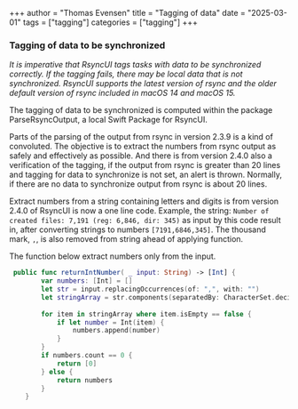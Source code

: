 +++
author = "Thomas Evensen"
title = "Tagging of data"
date = "2025-03-01"
tags = ["tagging"]
categories = ["tagging"]
+++

### Tagging of data to be synchronized

*It is imperative that RsyncUI tags tasks with data to be synchronized correctly. If the tagging fails, there may be local data that is not synchronized. RsyncUI supports the latest version of rsync and the older default version of rsync included in macOS 14 and macOS 15.*

The tagging of data to be synchronized is computed within the package ParseRsyncOutput, a local Swift Package for RsyncUI.

Parts of the parsing of the output from rsync in version 2.3.9 is a kind of convoluted. The objective is to extract the numbers from rsync output as safely and effectively as possible. And there is from version 2.4.0 also a verification of the tagging, if the output from rsync is greater than 20 lines and tagging for data to synchronize is not set, an alert is thrown. Normally, if there are no data to synchronize output from rsync is about 20 lines.

Extract numbers from a string containing letters and digits is from version 2.4.0 of RsyncUI is now a one line code. Example, the string: `Number of created files: 7,191 (reg: 6,846, dir: 345)` as input by this code result in, after converting strings to numbers `[7191,6846,345]`.  The thousand mark, `,`, is also removed from string ahead of applying function. 

The function below extract numbers only from the input.

```swift
 public func returnIntNumber( _ input: String) -> [Int] {
        var numbers: [Int] = []
        let str = input.replacingOccurrences(of: ",", with: "")
        let stringArray = str.components(separatedBy: CharacterSet.decimalDigits.inverted).compactMap { $0.isEmpty == true ? nil : $0 }
        
        for item in stringArray where item.isEmpty == false {
            if let number = Int(item) {
                numbers.append(number)
            }
        }
        if numbers.count == 0 {
            return [0]
        } else {
            return numbers
        }
    }
```